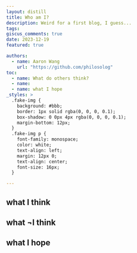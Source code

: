 ```yaml
---
layout: distill
title: Who am I?
description: Weird for a first blog, I guess...
tags:
giscus_comments: true
date: 2023-12-19
featured: true

authors:
  - name: Aaron Wang
    url: "https://github.com/philosolog"
toc:
  - name: What do others think?
  - name: 
  - name: what I hope
_styles: >
  .fake-img {
    background: #bbb;
    border: 1px solid rgba(0, 0, 0, 0.1);
    box-shadow: 0 0px 4px rgba(0, 0, 0, 0.1);
    margin-bottom: 12px;
  }
  .fake-img p {
    font-family: monospace;
    color: white;
    text-align: left;
    margin: 12px 0;
    text-align: center;
    font-size: 16px;
  }

---
```


## what I think

## what ¬I think

## what I hope